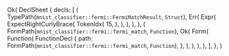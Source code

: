 Ok(
    DeclSheet {
        decls: [
            (
                TypePath(`mnist_classifier::fermi::FermiMatchResult`, `Struct`),
                Err(
                    Expr(
                        ExpectRightCurlyBrace(
                            TokenIdx(
                                15,
                            ),
                        ),
                    ),
                ),
            ),
            (
                FormPath(`mnist_classifier::fermi::fermi_match`, `Function`),
                Ok(
                    Form(
                        Function(
                            FunctionDecl {
                                path: FormPath(`mnist_classifier::fermi::fermi_match`, `Function`),
                            },
                        ),
                    ),
                ),
            ),
        ],
    },
)